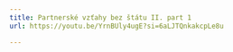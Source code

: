```yaml
---
title: Partnerské vzťahy bez štátu II. part 1
url: https://youtu.be/YrnBUly4ugE?si=6aLJTQnkakcpLe8u

---
```

